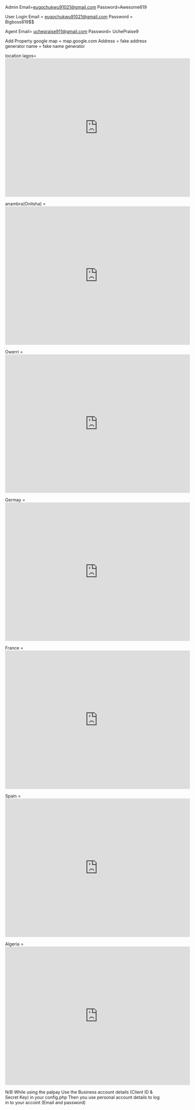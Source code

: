 Admin
Email=eugochukwu91021@gmail.com
Password=Awesome619

User Login
Email = eugochukwu91021@gmail.com
Password = Bigboss619$$

Agent
Email= uchepraise911@gmail.com
Password= UchePraise9

 Add Property
google map = map.google.com
Address = fake address generator
name = fake name generator

location 
lagos= <iframe src="https://www.google.com/maps/embed?pb=!1m18!1m12!1m3!1d253682.46310642836!2d3.1191414046784316!3d6.548369373436928!2m3!1f0!2f0!3f0!3m2!1i1024!2i768!4f13.1!3m3!1m2!1s0x103b8b2ae68280c1%3A0xdc9e87a367c3d9cb!2sLagos!5e0!3m2!1sen!2sng!4v1724726977388!5m2!1sen!2sng" width="600" height="450" style="border:0;" allowfullscreen="" loading="lazy" referrerpolicy="no-referrer-when-downgrade"></iframe>

anambra(Onitsha) = <iframe src="https://www.google.com/maps/embed?pb=!1m18!1m12!1m3!1d63470.91911973083!2d6.7790478278953135!3d6.139777716121959!2m3!1f0!2f0!3f0!3m2!1i1024!2i768!4f13.1!3m3!1m2!1s0x104393bed6cb93b7%3A0xd75544d3750782f7!2sOnitsha%2C%20Anambra!5e0!3m2!1sen!2sng!4v1724727276723!5m2!1sen!2sng" width="600" height="450" style="border:0;" allowfullscreen="" loading="lazy" referrerpolicy="no-referrer-when-downgrade"></iframe>

Owerri = <iframe src="https://www.google.com/maps/embed?pb=!1m18!1m12!1m3!1d127083.59928298678!2d6.99114920450034!3d5.513096112792103!2m3!1f0!2f0!3f0!3m2!1i1024!2i768!4f13.1!3m3!1m2!1s0x104259980202a4a1%3A0x2b97fd8924660eb1!2sOwerri%2C%20Imo!5e0!3m2!1sen!2sng!4v1724727232819!5m2!1sen!2sng" width="600" height="450" style="border:0;" allowfullscreen="" loading="lazy" referrerpolicy="no-referrer-when-downgrade"></iframe>

Germay = <iframe src="https://www.google.com/maps/embed?pb=!1m18!1m12!1m3!1d10348506.38870413!2d-0.10693463509810415!3d50.71083284720556!2m3!1f0!2f0!3f0!3m2!1i1024!2i768!4f13.1!3m3!1m2!1s0x479a721ec2b1be6b%3A0x75e85d6b8e91e55b!2sGermany!5e0!3m2!1sen!2sng!4v1724727323526!5m2!1sen!2sng" width="600" height="450" style="border:0;" allowfullscreen="" loading="lazy" referrerpolicy="no-referrer-when-downgrade"></iframe>

France = <iframe src="https://www.google.com/maps/embed?pb=!1m18!1m12!1m3!1d11426993.341495778!2d-7.991886956716002!3d45.634888609565415!2m3!1f0!2f0!3f0!3m2!1i1024!2i768!4f13.1!3m3!1m2!1s0xd54a02933785731%3A0x6bfd3f96c747d9f7!2sFrance!5e0!3m2!1sen!2sng!4v1724727364625!5m2!1sen!2sng" width="600" height="450" style="border:0;" allowfullscreen="" loading="lazy" referrerpolicy="no-referrer-when-downgrade"></iframe>

Spain = <iframe src="https://www.google.com/maps/embed?pb=!1m18!1m12!1m3!1d13330643.074773183!2d-17.597531993440512!3d35.34195650581622!2m3!1f0!2f0!3f0!3m2!1i1024!2i768!4f13.1!3m3!1m2!1s0xc42e3783261bc8b%3A0xa6ec2c940768a3ec!2sSpain!5e0!3m2!1sen!2sng!4v1724727398379!5m2!1sen!2sng" width="600" height="450" style="border:0;" allowfullscreen="" loading="lazy" referrerpolicy="no-referrer-when-downgrade"></iframe>

Algeria = <iframe src="https://www.google.com/maps/embed?pb=!1m18!1m12!1m3!1d14469029.813646808!2d-8.988671417315121!3d27.702524706648372!2m3!1f0!2f0!3f0!3m2!1i1024!2i768!4f13.1!3m3!1m2!1s0xd7e8a6a28037bd1%3A0x7140bee3abd7f8a2!2sAlgeria!5e0!3m2!1sen!2sng!4v1724727427614!5m2!1sen!2sng" width="600" height="450" style="border:0;" allowfullscreen="" loading="lazy" referrerpolicy="no-referrer-when-downgrade"></iframe>



N/B
While using the palpay
Use the Business account details (Client ID & Secret Key) in your config.php
Then you use personal account details to log in to your accoint (Email and password)

